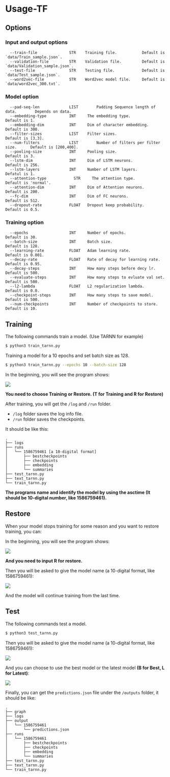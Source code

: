 # Usage-TF

## Options

### Input and output options

```
  --train-file              STR    Training file.      		Default is `data/Train_sample.json`.
  --validation-file         STR    Validation file.      	Default is `data/Validation_sample.json`.
  --test-file               STR    Testing file.       		Default is `data/Test_sample.json`.
  --word2vec-file           STR    Word2vec model file.		Default is `data/word2vec_300.txt`.
```

### Model option

```
  --pad-seq-len             LIST		Padding Sequence length of data.        Depends on data.
  --embedding-type          INT     The embedding type.                     Default is 1.
  --embedding-dim           INT     Dim of character embedding.             Default is 300.
  --filter-sizes            LIST    Filter sizes.                           Default is [3,3].
  --num-filters             LIST		Number of filters per filter size.      Default is [200,400].  
  --pooling-size            INT     Pooling size.                           Default is 3.
  --lstm-dim                INT     Dim of LSTM neurons.                    Default is 256.
  --lstm-layers             INT     Number of LSTM layers.                  Defatul is 1.
  --attention-type		      STR     The attention type.		                  Default is 'normal'.
  --attention-dim           INT     Dim of Attention neurons.               Default is 200.
  --fc-dim                  INT     Dim of FC neurons.                      Default is 512.
  --dropout-rate            FLOAT   Dropout keep probability.               Default is 0.5.
```

### Training option

```
  --epochs                  INT     Number of epochs.                       Default is 30.
  --batch-size              INT     Batch size.                             Default is 128.
  --learning-rate           FLOAT   Adam learning rate.                     Default is 0.001.
  --decay-rate              FLOAT   Rate of decay for learning rate.        Default is 0.95.
  --decay-steps             INT     How many steps before decy lr.          Default is 500.
  --evaluate-steps          INT     How many steps to evluate val set.      Default is 500.
  --l2-lambda               FLOAT   L2 regularization lambda.               Default is 0.0.
  --checkpoint-steps        INT     How many steps to save model.           Default is 500.
  --num-checkpoints         INT     Number of checkpoints to store.         Default is 10.
```

## Training

The following commands train a model. (Use TARNN for example)

```bash
$ python3 train_tarnn.py
```

Training a model for a 10 epochs and set batch size as 128.

```bash
$ python3 train_tarnn.py --epochs 10 --batch-size 128
```

In the beginning, you will see the program shows:

![](https://live.staticflickr.com/65535/49767412868_ca51f1eb17_o.png)

**You need to choose Training or Restore. (T for Training and R for Restore)**

After training, you will get the `/log` and  `/run` folder.

- `/log` folder saves the log info file.
- `/run` folder saves the checkpoints.

It should be like this:

```text
.
├── logs
├── runs
│   └── 1586759461 [a 10-digital format]
│       ├── bestcheckpoints
│       ├── checkpoints
│       ├── embedding
│       └── summaries
├── test_tarnn.py
├── text_tarnn.py
└── train_tarnn.py
```

**The programs name and identify the model by using the asctime (It should be 10-digital number, like 1586759461).** 

## Restore

When your model stops training for some reason and you want to restore training, you can:

In the beginning, you will see the program shows:

![](https://live.staticflickr.com/65535/49767947506_cbcc0ecfd1_o.png)

**And you need to input R for restore.**

Then you will be asked to give the model name (a 10-digital format, like 1586759461):

![](https://live.staticflickr.com/65535/49767968391_247d21d0bb_o.png)

And the model will continue training from the last time.

## Test

The following commands test a model.

```bash
$ python3 test_tarnn.py
```

Then you will be asked to give the model name (a 10-digital format, like 1586759461):

![](https://live.staticflickr.com/65535/49767454533_6af8053c5f_o.png)

And you can choose to use the best model or the latest model **(B for Best, L for Latest)**:

![](https://live.staticflickr.com/65535/49768319867_0a9fc9cafd_o.png)

Finally, you can get the `predictions.json` file under the `/outputs`  folder, it should be like:

```text
.
├── graph
├── logs
├── output
│   └── 1586759461
│       └── predictions.json
├── runs
│   └── 1586759461
│       ├── bestcheckpoints
│       ├── checkpoints
│       ├── embedding
│       └── summaries
├── test_tarnn.py
├── text_tarnn.py
└── train_tarnn.py
```

